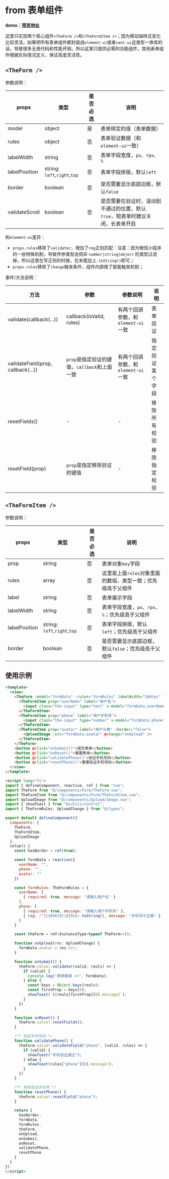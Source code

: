 # from 表单组件

**demo：[预览地址](http://huangjingsheng.gitee.io/hjs/uni-app/#/pages/form)**

这里只实现两个核心组件`<TheForm />`和`<TheFormItem />`；因为移动端样式变化比较灵活，如果把所有表单组件都封装成`element-ui`或者`vant-ui`这类型一体库的话，导致很多无用代码和性能开销，所以这里只提供必需的功能组件，其他表单组件根据实际情况定义，保证高度灵活性。

## `<TheForm />`

参数说明：

| props |  类型 | 是否必选 | 说明 |
| --- | --- | --- | --- | 
| model | object | 是 | 表单绑定的值（表单数据） |
| rules | object | 否 | 表单验证数据（和`element-ui`一致） |
| labelWidth | string | 否 | 表单字段宽度，`px`、`rpx`、`%` |
| labelPosition | string: `left`,`right`,`top` | 否 | 表单字段排版，默认`left` |
| border | boolean | 否 | 是否需要显示底部边框，默认`false` |
| validateScroll | boolean | 否 | 是否需要在验证时，滚动到不通过的位置，默认`true`，短表单时建议关闭，长表单开启 |

和`element-ui`差异：
- `props.rules`移除了`validator`，增加了`reg`正则匹配：注意：因为微信小程序的一些特殊机制，导致传参类型会把非 `number|string|object` 的类型过滤掉，所以这里在写正则的时候，在末尾加上`.toString()`即可；
- `props.rules`移除了`change`触发条件，组件内部做了智能触发机制；


事件/方法说明：

| 方法 |  参数 | 参数说明 | 说明 |
| --- | --- | --- | --- | 
| validate(callback(...)) | callback(isValid, rules) | 有两个回调参数，和`element-ui`一致 | 表单验证 |
| validateField(prop, callback(...)) | `prop`是指定验证的键值，`callback`和上面一致 | 有两个回调参数，和`element-ui`一致 | 指定验证某个字段 |
| resetFields() | - | - | 移除所有校验 |
| resetField(prop) | `prop`是指定移除验证的键值 | - | 移除指定校验 |

## `<TheFormItem />`

参数说明：

| props |  类型 | 是否必选 | 说明 |
| --- | --- | --- | --- | 
| prop | string | 否 | 表单对象`key`字段 |
| rules | array | 否 | 这里是上面`rules`对象里面的数组，类型一致；优先级高于父组件 |
| label | string | 否 | 表单展示字段 |
| labelWidth | string | 否 | 表单字段宽度，`px`、`rpx`、`%`；优先级高于父组件 |
| labelPosition | string: `left`,`right`,`top` | 否 | 表单字段排版，默认`left`；优先级高于父组件 |
| border | boolean | 否 | 是否需要显示底部边框，默认`false`；优先级高于父组件 |

## 使用示例

```html
<template>
  <view>
    <TheForm :model="formData" :rules="formRules" labelWidth="160rpx" labelPosition="left" ref="theForm">
      <TheFormItem prop="userName" label="用户名">
        <input class="the-input" type="text" v-model="formData.userName" :placeholder="formRules.userName[0].message">
      </TheFormItem>
      <TheFormItem prop="phone" label="用户手机号">
        <input class="the-input" type="number" v-model="formData.phone" :placeholder="formRules.phone[0].message">
      </TheFormItem>
      <TheFormItem prop="avatar" label="用户头像" :border="false">
        <UploadImage :src="formData.avatar" @change="onUpload" />
      </TheFormItem>
    </TheForm>
    <button @click="onSubmit()">提交表单</button>
    <button @click="onReset()">重置表单</button>
    <button @click="validatePhone()">验证手机号码</button>
    <button @click="resetPhone()">重置验证手机号码</button>
  </view>
</template>

<script lang="ts">
import { defineComponent, reactive, ref } from "vue";
import TheForm from "@/components/Form/TheForm.vue";
import TheFormItem from "@/components/Form/TheFormItem.vue";
import UploadImage from "@/components/Upload/Image.vue";
import { showToast } from "@/utils/control";
import { TheFormRules, UploadChange } from "@/types";

export default defineComponent({
  components: {
    TheForm,
    TheFormItem,
    UploadImage
  },
  setup() {
    const hasBorder = ref(true);

    const formData = reactive({
      userName: "",
      phone: "",
      avatar: ""
    })

    const formRules: TheFormRules = {
      userName: [
        { required: true, message: "请输入用户名" }
      ],
      phone: [
        { required: true, message: "请输入用户手机号" },
        { reg: /^1[345678]\d{9}$/.toString(), message: "手机号不正确" }
      ]
    }

    const theForm = ref<InstanceType<typeof TheForm>>();

    function onUpload(res: UploadChange) {
      formData.avatar = res.src;
    }

    function onSubmit() {
      theForm.value!.validate((valid, reuls) => {
        if (valid) {
          console.log("表单数据 >>", formData);
        } else {
          const keys = Object.keys(reuls);
          const firstProp = keys[0];
          showToast(`${reuls[firstProp][0].message}`);
        }
      })
    }

    function onReset() {
      theForm.value!.resetFields();
    }

    /** 验证手机号码 */
    function validatePhone() {
      theForm.value!.validateField("phone", (valid, rules) => {
        if (valid) {
          showToast("手机验证通过");
        } else {
          showToast(rules["phone"][0].message!);
        }
      })
    }

    /** 移除验证手机号 */
    function resetPhone() {
      theForm.value!.resetField("phone");
    }

    return {
      hasBorder,
      formData,
      formRules,
      theForm,
      onUpload,
      onSubmit,
      onReset,
      validatePhone,
      resetPhone
    }
  }
})
</script>
```

